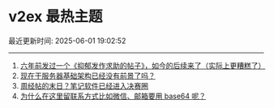 # v2ex 最热主题

最近更新时间: 2025-06-01 19:02:52

--- 
1. [六年前发过一个《抑郁发作求助的帖子》，如今的后续来了（实际上更糟糕了）](https://www.v2ex.com/t/1135663) 
2. [现在干服务器基础架构已经没有前景了吗？](https://www.v2ex.com/t/1135668) 
3. [周经帖的末日？笔记软件已经进入决赛圈](https://www.v2ex.com/t/1135671) 
4. [为什么在这里留联系方式比如微信、邮箱要用 base64 呢？](https://www.v2ex.com/t/1135678) 

